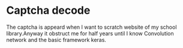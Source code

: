 # Captcha decode

The captcha is appeard when I want to scratch website of my school library.Anyway it obstruct me for half years 
until I know Convolution network and the basic framework keras.

